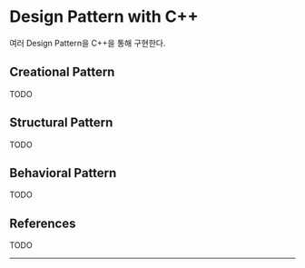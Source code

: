 # Design Pattern with C++
여러 Design Pattern을 C++을 통해 구현한다.

## Creational Pattern
TODO

## Structural Pattern
TODO

## Behavioral Pattern
TODO

## References
TODO

***